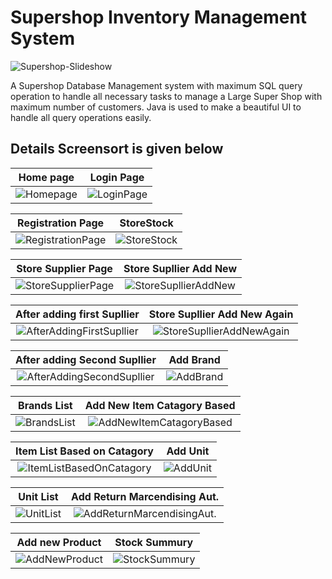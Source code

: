 # Supershop Inventory Management System

![Supershop-Slideshow](https://github.com/Shawon-Lodh/Supershop-Management-System/blob/master/Overview_screensort/Total_software_Slideshow.gif)

A Supershop Database Management system with maximum SQL query operation to handle all necessary tasks to manage a Large Super Shop with maximum number of customers. Java is used to make a beautiful UI to handle all query operations easily.

## Details Screensort is given below

Home page                  |  Login Page
:-------------------------:|:-------------------------:
![Homepage](https://github.com/Shawon-Lodh/Supershop-Management-System/blob/master/Overview_screensort/Image_no_1_HomePage.png)  |  ![LoginPage](https://github.com/Shawon-Lodh/Supershop-Management-System/blob/master/Overview_screensort/Image_no_2_LoginPage.png)

Registration Page          |  StoreStock
:-------------------------:|:-------------------------:
![RegistrationPage](https://github.com/Shawon-Lodh/Supershop-Management-System/blob/master/Overview_screensort/Image_no_3_Registration.png)  |  ![StoreStock](https://github.com/Shawon-Lodh/Supershop-Management-System/blob/master/Overview_screensort/Image_no_4_StoreStock.png)

Store Supplier Page        |  Store Supllier Add New
:-------------------------:|:-------------------------:
![StoreSupplierPage](https://github.com/Shawon-Lodh/Supershop-Management-System/blob/master/Overview_screensort/Image_no_5_StoreSupplier.png)  |  ![StoreSupllierAddNew](https://github.com/Shawon-Lodh/Supershop-Management-System/blob/master/Overview_screensort/Image_no_6_StoreSupllierNew.png)

After adding first Supllier|  Store Supllier Add New Again
:-------------------------:|:-------------------------:
![AfterAddingFirstSupllier](https://github.com/Shawon-Lodh/Supershop-Management-System/blob/master/Overview_screensort/Image_no_7_StoreSupllier.png)  |  ![StoreSupllierAddNewAgain](https://github.com/Shawon-Lodh/Supershop-Management-System/blob/master/Overview_screensort/Image_no_8_StoreSupllierNew.png)

After adding Second Supllier|  Add Brand
:--------------------------:|:-------------------------:
![AfterAddingSecondSupllier](https://github.com/Shawon-Lodh/Supershop-Management-System/blob/master/Overview_screensort/Image_no_9_StoreSupllier.png)  |  ![AddBrand](https://github.com/Shawon-Lodh/Supershop-Management-System/blob/master/Overview_screensort/Image_no_10_StoreBrandNew.png)

Brands List                |  Add New Item Catagory Based
:-------------------------:|:-------------------------:
![BrandsList](https://github.com/Shawon-Lodh/Supershop-Management-System/blob/master/Overview_screensort/Image_no_11_StoreBrand.png)  |  ![AddNewItemCatagoryBased](https://github.com/Shawon-Lodh/Supershop-Management-System/blob/master/Overview_screensort/Image_no_12_StoreCatNew.png)

Item List Based on Catagory |  Add Unit
:--------------------------:|:-------------------------:
![ItemListBasedOnCatagory](https://github.com/Shawon-Lodh/Supershop-Management-System/blob/master/Overview_screensort/Image_no_13_StoreCat.png)  |  ![AddUnit](https://github.com/Shawon-Lodh/Supershop-Management-System/blob/master/Overview_screensort/Image_no_14_StoreUnit.png)

Unit List	            |  Add Return Marcendising Aut.
:--------------------------:|:-------------------------:
![UnitList](https://github.com/Shawon-Lodh/Supershop-Management-System/blob/master/Overview_screensort/Image_no_15_StoreUnit.png)  |  ![AddReturnMarcendisingAut.](https://github.com/Shawon-Lodh/Supershop-Management-System/blob/master/Overview_screensort/Image_no_16_StoreRMANew.png)

Add new Product            |  Stock Summury
:-------------------------:|:-------------------------:
![AddNewProduct](https://github.com/Shawon-Lodh/Supershop-Management-System/blob/master/Overview_screensort/Image_no_17_StoreProductNew.png)  |  ![StockSummury](https://github.com/Shawon-Lodh/Supershop-Management-System/blob/master/Overview_screensort/Image_no_18_StoreProduct.png)